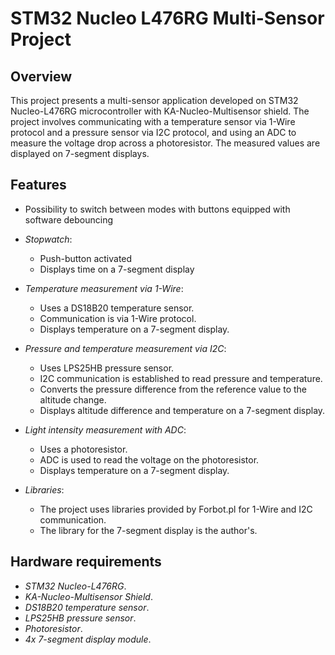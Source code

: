 # STM32 Nucleo L476RG Multi-Sensor Project

## Overview

This project presents a multi-sensor application developed on STM32 Nucleo-L476RG microcontroller with KA-Nucleo-Multisensor shield. The project involves communicating with a temperature sensor via 1-Wire protocol and a pressure sensor via I2C protocol, and using an ADC to measure the voltage drop across a photoresistor. The measured values are displayed on 7-segment displays.

## Features
- Possibility to switch between modes with buttons equipped with software debouncing

- *Stopwatch*:
  - Push-button activated
  - Displays time on a 7-segment display

- *Temperature measurement via 1-Wire*: 
  - Uses a DS18B20 temperature sensor.
  - Communication is via 1-Wire protocol.
  - Displays temperature on a 7-segment display.

- *Pressure and temperature measurement via I2C*:
  - Uses LPS25HB pressure sensor.
  - I2C communication is established to read pressure and temperature.
  - Converts the pressure difference from the reference value to the altitude change.
  - Displays altitude difference and temperature on a 7-segment display.

- *Light intensity measurement with ADC*:
  - Uses a photoresistor.
  - ADC is used to read the voltage on the photoresistor.
  - Displays temperature on a 7-segment display.

- *Libraries*:
  - The project uses libraries provided by Forbot.pl for 1-Wire and I2C communication.
  - The library for the 7-segment display is the author's.

## Hardware requirements

- *STM32 Nucleo-L476RG*.
- *KA-Nucleo-Multisensor Shield*.
- *DS18B20 temperature sensor*.
- *LPS25HB pressure sensor*.
- *Photoresistor*.
- *4x 7-segment display module*.

